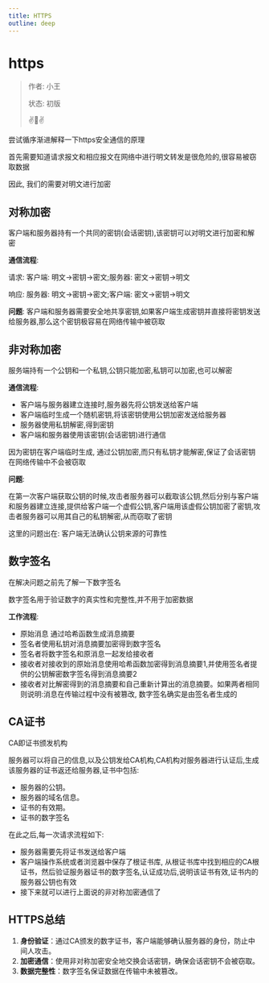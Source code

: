 ```yaml
---
title: HTTPS
outline: deep
---
```


# https
> 作者: 小王
> 
> 状态: 初版
>
> :v::eyes::v:

尝试循序渐进解释一下https安全通信的原理

首先需要知道请求报文和相应报文在网络中进行明文转发是很危险的,很容易被窃取数据

因此, 我们的需要对明文进行加密

## 对称加密

客户端和服务器持有一个共同的密钥(会话密钥),该密钥可以对明文进行加密和解密

**通信流程**:

请求: 客户端: 明文->密钥->密文;服务器: 密文->密钥->明文 

响应: 服务器: 明文->密钥->密文;客户端: 密文->密钥->明文

**问题**: 客户端和服务器需要安全地共享密钥,如果客户端生成密钥并直接将密钥发送给服务器,那么这个密钥极容易在网络传输中被窃取





## 非对称加密

服务端持有一个公钥和一个私钥,公钥只能加密,私钥可以加密,也可以解密

**通信流程**:

- 客户端与服务器建立连接时,服务器先将公钥发送给客户端
- 客户端临时生成一个随机密钥,将该密钥使用公钥加密发送给服务器
- 服务器使用私钥解密,得到密钥
- 客户端和服务器使用该密钥(会话密钥)进行通信



因为密钥在客户端临时生成, 通过公钥加密,而只有私钥才能解密,保证了会话密钥在网络传输中不会被窃取



**问题**:

在第一次客户端获取公钥的时候,攻击者服务器可以截取该公钥,然后分别与客户端和服务器建立连接,提供给客户端一个虚假公钥,客户端用该虚假公钥加密了密钥,攻击者服务器可以用其自己的私钥解密,从而窃取了密钥

这里的问题出在: 客户端无法确认公钥来源的可靠性







## 数字签名

在解决问题之前先了解一下数字签名

数字签名用于验证数字的真实性和完整性,并不用于加密数据

**工作流程**:

- 原始消息 通过哈希函数生成消息摘要
- 签名者使用私钥对消息摘要加密得到数字签名
- 签名者将数字签名和原消息一起发给接收者
- 接收者对接收到的原始消息使用哈希函数加密得到消息摘要1,并使用签名者提供的公钥解密数字签名得到消息摘要2
- 接收者对比解密得到的消息摘要和自己重新计算出的消息摘要。如果两者相同则说明:消息在传输过程中没有被篡改, 数字签名确实是由签名者生成的



## CA证书

CA即证书颁发机构

服务器可以将自己的信息,以及公钥发给CA机构,CA机构对服务器进行认证后,生成该服务器的证书返还给服务器,证书中包括:

- 服务器的公钥。
- 服务器的域名信息。
- 证书的有效期。
- 证书的数字签名

在此之后,每一次请求流程如下:

- 服务器需要先将证书发送给客户端
- 客户端操作系统或者浏览器中保存了根证书库, 从根证书库中找到相应的CA根证书，然后验证服务器证书的数字签名,认证成功后,说明该证书有效,证书内的服务器公钥也有效
- 接下来就可以进行上面说的非对称加密通信了



## HTTPS总结

1. **身份验证**：通过CA颁发的数字证书，客户端能够确认服务器的身份，防止中间人攻击。
2. **加密通信**：使用非对称加密安全地交换会话密钥，确保会话密钥不会被窃取。
3. **数据完整性**：数字签名保证数据在传输中未被篡改。

